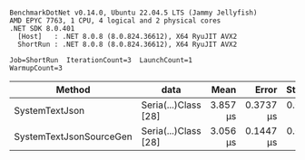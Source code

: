 ```

BenchmarkDotNet v0.14.0, Ubuntu 22.04.5 LTS (Jammy Jellyfish)
AMD EPYC 7763, 1 CPU, 4 logical and 2 physical cores
.NET SDK 8.0.401
  [Host]   : .NET 8.0.8 (8.0.824.36612), X64 RyuJIT AVX2
  ShortRun : .NET 8.0.8 (8.0.824.36612), X64 RyuJIT AVX2

Job=ShortRun  IterationCount=3  LaunchCount=1  
WarmupCount=3  

```
| Method                  | data                 | Mean     | Error     | StdDev    | Min      | Max      | Gen0   | Allocated |
|------------------------ |--------------------- |---------:|----------:|----------:|---------:|---------:|-------:|----------:|
| SystemTextJson          | Seria(...)Class [28] | 3.857 μs | 0.3737 μs | 0.0205 μs | 3.843 μs | 3.880 μs | 0.0229 |   2.07 KB |
| SystemTextJsonSourceGen | Seria(...)Class [28] | 3.056 μs | 0.1447 μs | 0.0079 μs | 3.049 μs | 3.064 μs | 0.0267 |    2.2 KB |
